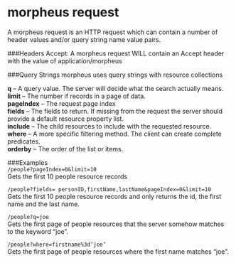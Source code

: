 morpheus request
========
A morpheus request is an HTTP request which can contain a number of header values and/or query string name value pairs.

###Headers
Accept: A morpheus request WILL contain an Accept header with the value of application/morpheus

###Query Strings
morpheus uses query strings with resource collections  

**q** – A query value. The server will decide what the search actually means.  
**limit** – The number if records in a page of data.  
**pageIndex** – The request page index  
**fields** – The fields to return. If missing from the request the server should provide a default resource property list.  
**include** – The child resources to include with the requested resource.  
**where** – A more specific filtering method. The client can create complete predicates.  
**orderby** – The order of the list or items.  

###Examples  
`/people?pageIndex=0&limit=10`  
Gets the first 10 people resource records  

`/people?fields= personID,firstName,lastName&pageIndex=0&limit=10`  
Gets the first 10 people resource records and only returns the id, the first name and the last name.

`/people?q=joe`  
Gets the first page of people resources that the server somehow matches to the keyword “joe”.

`/people?where=firstname%3d’joe’`  
Gets the first page of people resources where the first name matches “joe”.  







